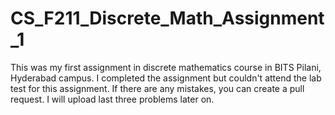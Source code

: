 # CS_F211_Discrete_Math_Assignment_1
This was my first assignment in discrete mathematics course in BITS Pilani, Hyderabad campus. I completed the assignment but couldn't attend the lab test for this assignment. If there are any mistakes, you can create a pull request.
I will upload last three problems later on.
